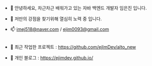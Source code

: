
- 👋 안녕하세요, 차근차근 배워가고 있는 자바 백엔드 개발자 임은진 입니다.
- 🌱 저만의 강점을 찾기위해 열심히 노력 중 입니다.
- 📫 imej518@naver.com / ejim0093@gmail.com <br><br>

- 💞️ 최근 작업한 프로젝트 : https://github.com/ejImDev/alto_new
- 💞️ 개인 블로그 : https://ejimdev.github.io/

